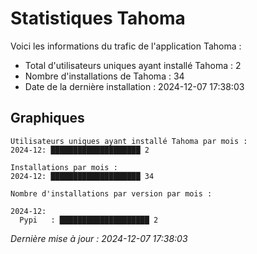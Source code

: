 # Statistiques Tahoma

Voici les informations du trafic de l'application Tahoma :
- Total d'utilisateurs uniques ayant installé Tahoma : 2
- Nombre d'installations de Tahoma : 34
- Date de la dernière installation : 2024-12-07 17:38:03

## Graphiques
```
Utilisateurs uniques ayant installé Tahoma par mois :
2024-12: ████████████████████ 2
```

```
Installations par mois :
2024-12: ████████████████████ 34
```

```
Nombre d'installations par version par mois :

2024-12:
  Pypi   : ████████████████████ 2
```


*Dernière mise à jour : 2024-12-07 17:38:03*
